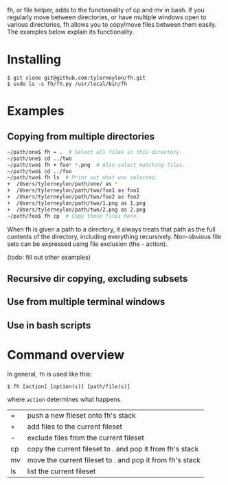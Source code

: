 fh, or file helper, adds to the functionality of cp and mv in bash.
If you regularly move between directories, or have multiple windows
open to various directories, fh allows you to copy/move files
between them easily.  The examples below explain its functionality.

# Installing

    $ git clone git@github.com:tylerneylon/fh.git
    $ sudo ls -s fh/fh.py /usr/local/bin/fh

# Examples

## Copying from multiple directories

```bash
~/path/one$ fh = .  # Select all files in this directory.
~/path/one$ cd ../two
~/path/two$ fh + foo* *.png  # Also select matching files.
~/path/two$ cd ../foo
~/path/two$ fh ls  # Print out what was selected.
+  /Users/tylerneylon/path/one/ as *
+  /Users/tylerneylon/path/two/foo1 as foo1
+  /Users/tylerneylon/path/two/foo2 as foo2
+  /Users/tylerneylon/path/two/1.png as 1.png
+  /Users/tylerneylon/path/two/2.png as 2.png
~/path/foo$ fh cp  # Copy those files here.
```

When fh is given a path to a directory, it
always treats that path as the full contents of
the directory, including everything recursively.
Non-obvious file sets can be expressed using
file exclusion (the - action).

(todo: fill out other examples)

## Recursive dir copying, excluding subsets

## Use from multiple terminal windows

## Use in bash scripts

# Command overview

In general, `fh` is used like this:

    $ fh [action] [option(s)] [path/file(s)]

where `action` determines what happens.

<table>
  <tr>
    <td> = </td>
    <td> push a new fileset onto fh's stack </td>
  </tr>
  <tr>
    <td> + </td>
    <td> add files to the current fileset </td>
  </tr>
  <tr>
    <td> - </td>
    <td> exclude files from the current fileset </td>
  </tr>
  <tr>
    <td> cp </td>
    <td> copy the current fileset to . and pop it from fh's stack </td>
  </tr>
  <tr>
    <td> mv </td>
    <td> move the current fileset to . and pop it from fh's stack </td>
  </tr>
  <tr>
    <td> ls </td>
    <td> list the current fileset </td>
  </tr>
</table>
